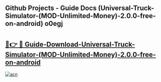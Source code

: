 ## Github Projects - Guide Docs (Universal-Truck-Simulator-(MOD-Unlimited-Money)-2.0.0-free-on-android) o0egj

# <h2><a href="https://apkcomod.com?title=Universal-Truck-Simulator-(MOD-Unlimited-Money)-2.0.0-free-on-android">🔗👉 🔴 Guide-Download-Universal-Truck-Simulator-(MOD-Unlimited-Money)-2.0.0-free-on-android </a></h2>

[![acn](https://github.com/user-attachments/assets/0f9c940e-d8b0-45ae-aac7-cd30a18b3e1c)](https://apkcomod.com?title=Universal-Truck-Simulator-(MOD-Unlimited-Money)-2.0.0-free-on-android)
